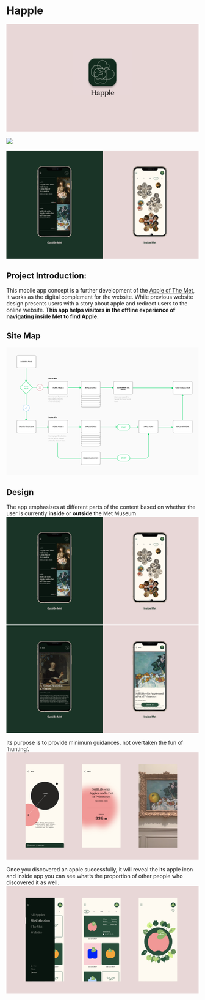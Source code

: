 # Happle

![](appName.png)

![](appIdea.png)

![](appIn&Out.png)

## Project Introduction:

This mobile app concept is a further development of the [Apple of The Met](https://github.com/Xingwei726/Major-Studio-1/tree/master/Interactive), it works as the digital complement for the website. While previous website design presents users with a story about apple and redirect users to the online website. **This app helps visitors in the offline experience of navigating inside Met to find Apple.**


## Site Map
![](SitePlan.jpg)


## Design
The app emphasizes at different parts of the content based on whether the user is currently **inside** or **outside** the Met Museum
![](appIn&Out.png)
![](appIn&Out2.png)

Its purpose is to provide minimum guidances, not overtaken the fun of  ‘hunting’. 
![](appHunt.png)

Once you discovered an apple successfully, it will reveal the its apple icon and inside app you can see what’s the proportion of other people who discovered it as well.
![](appCollect.png)



